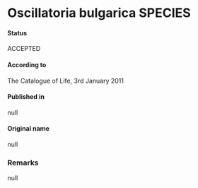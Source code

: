 # Oscillatoria bulgarica SPECIES

#### Status
ACCEPTED

#### According to
The Catalogue of Life, 3rd January 2011

#### Published in
null

#### Original name
null

### Remarks
null